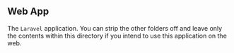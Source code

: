 ## Web App
The ``Laravel`` application. You can strip the other folders off and leave only the contents within this directory if you intend to use this application on the web.
